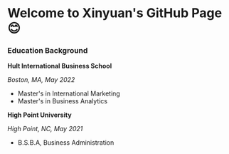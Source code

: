 # Welcome to Xinyuan's GitHub Page :blush:

### Education Background

**Hult International Business School**

_Boston, MA, May 2022_
- Master's in International Marketing 
- Master's in Business Analytics

**High Point University**

_High Point, NC, May 2021_
- B.S.B.A, Business Administration
